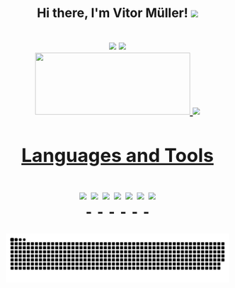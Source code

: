 <!-- Apresentação-->
<h1 align = "center">Hi there, I'm Vitor Müller! <img src="https://user-images.githubusercontent.com/85710199/169408656-5873ce35-802d-4dc9-8e30-5f18643ebfca.gif" width="30px">
<h1>
 
<!--Contato-->
<div align = "center"> 
  <a href = "mailto:vitormuller013@gmail.com"><img src="https://img.shields.io/badge/Gmail-D14836?style=for-the-badge&logo=gmail&logoColor=white" target="_blank"></a>
  <a href="https://www.linkedin.com/in/vitor-müller" target="_blank" rel = "external"><img src="https://img.shields.io/badge/-LinkedIn-%230077B5?style=for-the-badge&logo=linkedin&logoColor=white"></a>
</div>
 
 <!--Estatísticas-->
<div align = "center">  
  <a href="https://github.com/vitox013">
  <img height="140em" width="350em" src="https://github-readme-stats.vercel.app/api?username=vitox013&show_icons=true&theme=radical"/>
  <img height="140em" src="https://github-readme-stats.vercel.app/api/top-langs/?username=vitox013&layout=compact&theme=radical"/> 
</div>
  
<!--Badges das linguagens que eu uso-->
<h2 align = "center">Languages and Tools <h2> 
   
<p align = "center" style="display: inline_block">    
  <img align="top"  src="https://img.shields.io/badge/C-00599C?style=for-the-badge&logo=c&logoColor=white">
  <img align="top"  src="https://img.shields.io/badge/C%2B%2B-00599C?style=for-the-badge&logo=c%2B%2B&logoColor=white">
  <img align="top"  src="https://img.shields.io/badge/HTML5-E34F26?style=for-the-badge&logo=html5&logoColor=white">
  <img align="top"  src="https://img.shields.io/badge/CSS3-1572B6?style=for-the-badge&logo=css3&logoColor=white">
  <img align="top" src="https://img.shields.io/badge/JavaScript-F7DF1E?style=for-the-badge&logo=javascript&logoColor=black">
  <img align="top"  src="https://img.shields.io/badge/Ubuntu-E95420?style=for-the-badge&logo=ubuntu&logoColor=white">
  <img align="top"  src="https://camo.githubusercontent.com/06c6858186510906c21d8c951168d55d976d7dfb9176ed6125c55b8a7de0baae/68747470733a2f2f696d672e736869656c64732e696f2f62616467652f4749542d4534344333303f7374796c653d666f722d7468652d6261646765266c6f676f3d676974266c6f676f436f6c6f723d7768697465">   
</p>

 <!--Snake-->
<div align = "center">
  
![Snake animation](https://github.com/vitox013/vitox013/blob/output/github-contribution-grid-snake.svg)
  
</div>
